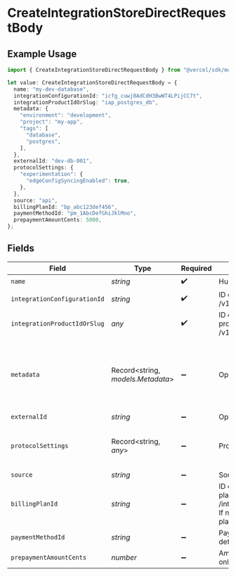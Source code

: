 # CreateIntegrationStoreDirectRequestBody

## Example Usage

```typescript
import { CreateIntegrationStoreDirectRequestBody } from "@vercel/sdk/models/createintegrationstoredirectop.js";

let value: CreateIntegrationStoreDirectRequestBody = {
  name: "my-dev-database",
  integrationConfigurationId: "icfg_cuwj0AdCdH3BwWT4LPijCC7t",
  integrationProductIdOrSlug: "iap_postgres_db",
  metadata: {
    "environment": "development",
    "project": "my-app",
    "tags": [
      "database",
      "postgres",
    ],
  },
  externalId: "dev-db-001",
  protocolSettings: {
    "experimentation": {
      "edgeConfigSyncingEnabled": true,
    },
  },
  source: "api",
  billingPlanId: "bp_abc123def456",
  paymentMethodId: "pm_1AbcDefGhiJklMno",
  prepaymentAmountCents: 5000,
};
```

## Fields

| Field                                                                                                                                                                                           | Type                                                                                                                                                                                            | Required                                                                                                                                                                                        | Description                                                                                                                                                                                     | Example                                                                                                                                                                                         |
| ----------------------------------------------------------------------------------------------------------------------------------------------------------------------------------------------- | ----------------------------------------------------------------------------------------------------------------------------------------------------------------------------------------------- | ----------------------------------------------------------------------------------------------------------------------------------------------------------------------------------------------- | ----------------------------------------------------------------------------------------------------------------------------------------------------------------------------------------------- | ----------------------------------------------------------------------------------------------------------------------------------------------------------------------------------------------- |
| `name`                                                                                                                                                                                          | *string*                                                                                                                                                                                        | :heavy_check_mark:                                                                                                                                                                              | Human-readable name for the storage resource                                                                                                                                                    | my-dev-database                                                                                                                                                                                 |
| `integrationConfigurationId`                                                                                                                                                                    | *string*                                                                                                                                                                                        | :heavy_check_mark:                                                                                                                                                                              | ID of your integration configuration. Get this from GET /v1/integrations/configurations                                                                                                         | icfg_cuwj0AdCdH3BwWT4LPijCC7t                                                                                                                                                                   |
| `integrationProductIdOrSlug`                                                                                                                                                                    | *any*                                                                                                                                                                                           | :heavy_check_mark:                                                                                                                                                                              | ID or slug of the integration product. Get available products from GET /v1/integrations/configuration/{id}/products                                                                             |                                                                                                                                                                                                 |
| `metadata`                                                                                                                                                                                      | Record<string, *models.Metadata*>                                                                                                                                                               | :heavy_minus_sign:                                                                                                                                                                              | Optional key-value pairs for resource metadata                                                                                                                                                  | {<br/>"environment": "development",<br/>"project": "my-app",<br/>"tags": [<br/>"database",<br/>"postgres"<br/>]<br/>}                                                                           |
| `externalId`                                                                                                                                                                                    | *string*                                                                                                                                                                                        | :heavy_minus_sign:                                                                                                                                                                              | Optional external identifier for tracking purposes                                                                                                                                              | dev-db-001                                                                                                                                                                                      |
| `protocolSettings`                                                                                                                                                                              | Record<string, *any*>                                                                                                                                                                           | :heavy_minus_sign:                                                                                                                                                                              | Protocol-specific configuration settings                                                                                                                                                        | {<br/>"experimentation": {<br/>"edgeConfigSyncingEnabled": true<br/>}<br/>}                                                                                                                     |
| `source`                                                                                                                                                                                        | *string*                                                                                                                                                                                        | :heavy_minus_sign:                                                                                                                                                                              | Source of the store creation request                                                                                                                                                            | api                                                                                                                                                                                             |
| `billingPlanId`                                                                                                                                                                                 | *string*                                                                                                                                                                                        | :heavy_minus_sign:                                                                                                                                                                              | ID of the billing plan for paid resources. Get available plans from GET /integrations/integration/{id}/products/{productId}/plans. If not provided, automatically discovers free billing plans. | bp_abc123def456                                                                                                                                                                                 |
| `paymentMethodId`                                                                                                                                                                               | *string*                                                                                                                                                                                        | :heavy_minus_sign:                                                                                                                                                                              | Payment method ID for paid resources. Optional - uses default payment method if not provided.                                                                                                   | pm_1AbcDefGhiJklMno                                                                                                                                                                             |
| `prepaymentAmountCents`                                                                                                                                                                         | *number*                                                                                                                                                                                        | :heavy_minus_sign:                                                                                                                                                                              | Amount in cents for prepayment billing plans. Required only for prepayment plans with variable amounts.                                                                                         | 5000                                                                                                                                                                                            |